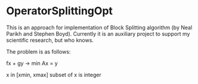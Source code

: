 # OperatorSplittingOpt

This is an approach for implementation of Block Splitting algorithm (by Neal Parikh and Stephen Boyd). 
Currently it is an auxiliary project to support my scientific research, but who knows.

The problem is as follows:

fx + gy -> min
Ax = y

x in [xmin, xmax]
subset of x is integer
